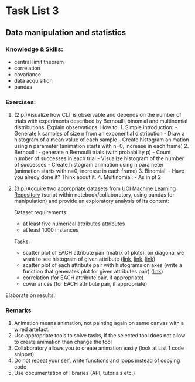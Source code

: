 # Task List 3
## Data manipulation and statistics

### Knowledge & Skills:
- central limit theorem
- correlation
- covariance
- data acquisition
- pandas


### Exercises:
1. (2 p.)Visualize how CLT is observable and depends on the number of trials with experiments described by Bernoulli, binomial and multinomial distributions. Explain observations.
    How to:
        1. Simple introduction:
            - Generate k samples of size n from an exponential distribution
            - Draw a histogram of a mean value of each sample
            - Create histogram animation using n parameter (animation starts with n=0, increase in each frame)
        2. Bernoulli:
            - generate n Bernoulli trials (with probability p)
            - Count number of successes in each trial
            - Visualize histogram of the number of successes
            - Create histogram animation using n parameter (animation starts with n=0, increase in each frame)
        3. Binomial:
        	- Have you alredy done it? Think about it.
        4. Multinomial:
        	- As in pt 2

2. (3 p.)Acquire two appropriate datasets from [UCI Machine Learning Repository](https://archive.ics.uci.edu/ml/) (script within notebook/collaboratory, using pandas for manipulation) and provide an exploratory analysis of its content:

    Dataset requirements:

    - at least five numerical attributes attributes
    - at least 1000 instances

    Tasks:
    - scatter plot of EACH attribute pair (matrix of plots), on diagonal we want to see histogram of given attribute ([link](https://seaborn.pydata.org/tutorial/distributions.html), [link](https://seaborn.pydata.org/generated/seaborn.PairGrid.html#seaborn.PairGrid), [link](https://pandas.pydata.org/pandas-docs/stable/visualization.html#scatter-matrix-plot))
    - scatter plot of each attribute pair with histograms on axes (write a function that generates plot for given attributes pair) ([link](https://seaborn.pydata.org/generated/seaborn.jointplot.html#seaborn.jointplot))
    - correlation (for EACH attribute pair, if appropriate)
    - covariances (for EACH attribute pair, if appropriate)

Elaborate on results.


### Remarks

1. Animation means animation, not painting again on same canvas with a wired artefact.
2. Use appropriate tools to solve tasks, if the selected tool does not allow to create animation than change the tool
3. Collaboratory allows you to create animation easily (look at List 1 code snippet)
4. Do not repeat your self, write functions and loops instead of copying code
5. Use documentation of libraries (API, tutorials etc.)
